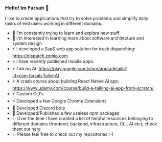 ### Hello! Im Farsab 👋

I like to create applications that try to solve problems and simplify daily tasks of end users working in different domains.

- 🌱 I'm constantly trying to learn and explore new stuff 
- 📐 I'm Interested in learning more about software architecture and system design
- ⚡ I developed a SaaS web app solution for truck dispatching: https://dispatch.zomio.com
- ⚡ I have recently published mobile apps:
- ⚡ Talking AI: https://play.google.com/store/apps/details?id=com.farsab.TalkerAI
- ⚡ A crash course about building React Native AI app: https://www.udemy.com/course/build-a-talking-ai-app-from-scratch/
- ⚡ Custom CLI's
- ⚡ Developed a few Google Chrome Extensions
- 🤖 Developed Discord bots
- 🎁 Developed/Published a few useless npm packages
- ✨ Over the time I have curated a list of helpful resources belonging to different domains (frontend, backend, infrastructure, CLI, AI etc), check them out <a href="https://github.com/farsabbutt?tab=stars">here</a>
- ✨ Please feel free to check out my repositories :-)

<!--
**farsabbutt/farsabbutt** is a ✨ _special_ ✨ repository because its `README.md` (this file) appears on your GitHub profile.

Here are some ideas to get you started:

- 🔭 I’m currently working on ...
- 🌱 I’m currently learning ...
- 👯 I’m looking to collaborate on ...
- 🤔 I’m looking for help with ...
- 💬 Ask me about ...
- 📫 How to reach me: ...
- 😄 Pronouns: ...
- ⚡ Fun fact: ...
-->
